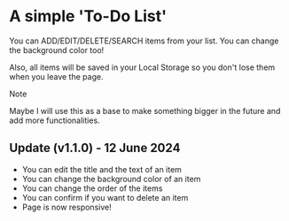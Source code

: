 # A simple 'To-Do List'

You can ADD/EDIT/DELETE/SEARCH items from your list. You can change the background color too! 

Also, all items will be saved in your Local Storage so you don't lose them when you leave the page.

> [!NOTE]
> Maybe I will use this as a base to make something bigger in the future and add more functionalities.

## Update (v1.1.0) - 12 June 2024

* You can edit the title and the text of an item
* You can change the background color of an item
* You can change the order of the items
* You can confirm if you want to delete an item
* Page is now responsive!
